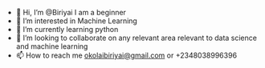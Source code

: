 - 👋 Hi, I’m @Biriyai
     I am a beginner
- 👀 I’m interested in Machine Learning
- 🌱 I’m currently learning python
- 💞️ I’m looking to collaborate on any relevant area relevant to data science and machine learning
- 📫 How to reach me okolaibiriyai@gmail.com or +2348038996396

<!---
Biriyai/Biriyai is a ✨ special ✨ repository because its `README.md` (this file) appears on your GitHub profile.
You can click the Preview link to take a look at your changes.
--->
